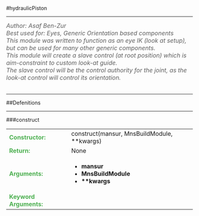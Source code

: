<body>
#hydraulicPiston
<hr width = 100%>
<font color = #5f5f5f size = 3pt>
<i>
Author: Asaf Ben-Zur <br>
Best used for: Eyes, Generic Orientation based components <br>
This module was written to function as an eye IK (look at setup), but can be used for many other generic components. <br>
This module will create a slave control (at root position) which is aim-constraint to custom look-at guide. <br>
The slave control will be the control authority for the joint, as the look-at control will control its orientation. <br>
 <br>
</font>
</i>
<hr width = 100%>
##Defenitions
<hr width = 100%>
###construct
<font size = 3pt>
<table>
<tr><td><b><font color = #4caf50>Constructor:  </font></b></td><td>construct(mansur, MnsBuildModule, **kwargs)</td></tr>
<tr><td><b><font color = #4caf50>Return:  </font></b></td><td>None</td></tr>
<tr><td><b><font color = #4caf50>Arguments:  </font></b></td>
<td><ul>
<li><b>mansur</b></li>
<li><b>MnsBuildModule</b></li>
<li><b>**kwargs</b></li>
</ul></td>
</tr>
<tr width=150px><td><b><font color = #4caf50>Keyword Arguments:  </font></b></td>
</tr>
</table></font>
